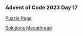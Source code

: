 ### Advent of Code 2023 Day 17

[Puzzle Page](https://adventofcode.com/2023/day/17)

[Solutions Megathread](https://www.reddit.com/r/adventofcode/comments/18k9ne5/2023_day_17_solutions/)
